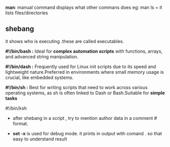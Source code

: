 **man**: manual command displays what other commans does eg: man ls = it lists files/directories

## shebang 

it shows who is executing .these are called executables.

**#!/bin/bash :** Ideal for **complex automation scripts** with functions, arrays, and advanced string manipulation.

**#!/bin/dash :** Frequently used for Linux init scripts due to its speed and lightweight nature.Preferred in environments where small memory usage is crucial, like embedded systems.

**#!/bin/sh :** Best for writing scripts that need to work across various operating systems, as sh is often linked to Dash or Bash.Suitable for **simple tasks**

#!/bin/ksh


* after shebang in a script , try to mention author data in a comment # format.

*  **set -x** is used for debug mode. it prints in output with comand . so that easy to understand result


